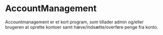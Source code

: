 # AccountManagement
Accountmanagement er et kort program, som tillader admin og/eller brugeren at oprette kontoer samt hæve/indsætte/overføre penge fra konto.
